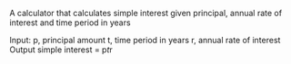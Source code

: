 A calculator that calculates simple interest given principal, annual rate of interest and time period in years

Input:
  p, principal amount
  t, time period in years
  r, annual rate of interest
Output
  simple interest = p*t*r
